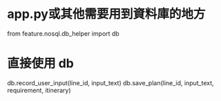 # app.py或其他需要用到資料庫的地方
from feature.nosql.db_helper import db

# 直接使用 db
db.record_user_input(line_id, input_text)
db.save_plan(line_id, input_text, requirement, itinerary)